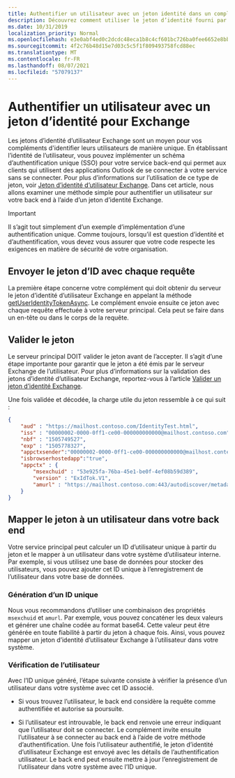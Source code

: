 ```yaml
---
title: Authentifier un utilisateur avec un jeton identité dans un complément
description: Découvrez comment utiliser le jeton d’identité fourni par un complément Outlook pour implémenter l’authentification unique SSO dans votre service.
ms.date: 10/31/2019
localization_priority: Normal
ms.openlocfilehash: e3e0abf4ed0c2dcdc48eca1b8c4cf601bc726ba0fee6652e8bb39f8964acf237
ms.sourcegitcommit: 4f2c76b48d15e7d03c5c5f1f809493758fcd88ec
ms.translationtype: MT
ms.contentlocale: fr-FR
ms.lasthandoff: 08/07/2021
ms.locfileid: "57079137"
---
```

# <a name="authenticate-a-user-with-an-identity-token-for-exchange"></a>Authentifier un utilisateur avec un jeton d’identité pour Exchange

Les jetons d’identité d’utilisateur Exchange sont un moyen pour vos compléments d'identifier leurs utilisateurs de manière unique.
 En établissant l’identité de l’utilisateur, vous pouvez implémenter un schéma d’authentification unique (SSO) pour votre service back-end qui permet aux clients qui utilisent des applications Outlook de se connecter à votre service sans se connecter. Pour plus d’informations sur l’utilisation de ce type de jeton, voir [Jeton d’identité d’utilisateur Exchange](authentication.md#exchange-user-identity-token). Dans cet article, nous allons examiner une méthode simple pour authentifier un utilisateur sur votre back end à l’aide d’un jeton d’identité Exchange.


> [!IMPORTANT]
> Il s’agit tout simplement d’un exemple d’implémentation d’une authentification unique. Comme toujours, lorsqu’il est question d’identité et d’authentification, vous devez vous assurer que votre code respecte les exigences en matière de sécurité de votre organisation.

## <a name="send-the-id-token-with-each-request"></a>Envoyer le jeton d’ID avec chaque requête

La première étape concerne votre complément qui doit obtenir du serveur le jeton d’identité d’utilisateur Exchange en appelant la méthode [getUserIdentityTokenAsync](../reference/objectmodel/preview-requirement-set/office.context.mailbox.md#methods). Le complément envoie ensuite ce jeton avec chaque requête effectuée à votre serveur principal. Cela peut se faire dans un en-tête ou dans le corps de la requête.

## <a name="validate-the-token"></a>Valider le jeton

Le serveur principal DOIT valider le jeton avant de l’accepter. Il s’agit d’une étape importante pour garantir que le jeton a été émis par le serveur Exchange de l’utilisateur. Pour plus d’informations sur la validation des jetons d’identité d’utilisateur Exchange, reportez-vous à l’article [Valider un jeton d’identité Exchange](validate-an-identity-token.md).

Une fois validée et décodée, la charge utile du jeton ressemble à ce qui suit :

```json
{ 
    "aud" : "https://mailhost.contoso.com/IdentityTest.html",
    "iss" : "00000002-0000-0ff1-ce00-000000000000@mailhost.contoso.com",
    "nbf" : "1505749527",
    "exp" : "1505778327",
    "appctxsender":"00000002-0000-0ff1-ce00-000000000000@mailhost.context.com",
    "isbrowserhostedapp":"true",
    "appctx" : {
        "msexchuid" : "53e925fa-76ba-45e1-be0f-4ef08b59d389",
        "version" : "ExIdTok.V1",
        "amurl" : "https://mailhost.contoso.com:443/autodiscover/metadata/json/1"
    }
}
```

## <a name="map-the-token-to-a-user-in-your-backend"></a>Mapper le jeton à un utilisateur dans votre back end


Votre service principal peut calculer un ID d’utilisateur unique à partir du jeton et le mapper à un utilisateur dans votre système d’utilisateur interne. Par exemple, si vous utilisez une base de données pour stocker des utilisateurs, vous pouvez ajouter cet ID unique à l’enregistrement de l’utilisateur dans votre base de données.

### <a name="generate-a-unique-id"></a>Génération d’un ID unique

Nous vous recommandons d’utiliser une combinaison des propriétés `msexchuid` et `amurl`. Par exemple, vous pouvez concaténer les deux valeurs et générer une chaîne codée au format base64. Cette valeur peut être générée en toute fiabilité à partir du jeton à chaque fois. Ainsi, vous pouvez mapper un jeton d’identité d’utilisateur Exchange à l’utilisateur dans votre système.

### <a name="check-the-user"></a>Vérification de l’utilisateur

Avec l’ID unique généré, l’étape suivante consiste à vérifier la présence d’un utilisateur dans votre système avec cet ID associé.

- Si vous trouvez l’utilisateur, le back end considère la requête comme authentifiée et autorise sa poursuite.


- Si l’utilisateur est introuvable, le back end renvoie une erreur indiquant que l’utilisateur doit se connecter. 
 Le complément invite ensuite l’utilisateur à se connecter au back end à l’aide de votre méthode d’authentification.
 Une fois l’utilisateur authentifié, le jeton d’identité d’utilisateur Exchange est envoyé avec les détails de l’authentification utilisateur. Le back end peut ensuite mettre à jour l’enregistrement de l’utilisateur dans votre système avec l’ID unique.

